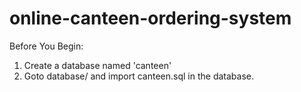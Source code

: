 # online-canteen-ordering-system
 
Before You Begin:<br>
1. Create a database named 'canteen' <br>
2. Goto database/ and import canteen.sql in the database.
